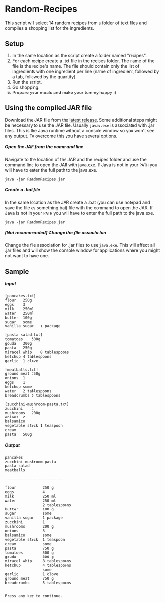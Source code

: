# Random-Recipes
This script will select 14 random recipes from a folder of text files and compiles a shopping list for the ingredients.



## Setup
1. In the same location as the script create a folder named "recipes".
2. For each recipe create a .txt file in the recipes folder. The name of the file is the recipe's name. The file should contain only the list of ingredients with one ingredient per line (name of ingredient, followed by a tab, followed by the quantity).
3. Run the script.
4. Go shopping.
5. Prepare your meals and make your tummy happy :)



## Using the compiled JAR file
Download the JAR file from the [latest release](https://github.com/LenAnderson/Random-Recipes/releases). Some additional steps might be necessary to use the JAR file. Usually `javaw.exe` is associated with .jar files. This is the Java runtime without a console window so you won't see any output.
To overcome this you have several options.
##### Open the JAR from the command line
Navigate to the location of the JAR and the recipes folder and use the command line to open the JAR with java.exe.  If Java is not in your `PATH` you will have to enter the full path to the java.exe.

    java -jar RandomRecipes.jar
##### Create a .bat file
In the same location as the JAR create a .bat (you can use notepad and save the file as something.bat) file with the command to open the JAR. If Java is not in your `PATH` you will have to enter the full path to the java.exe.

    java -jar RandomRecipes.jar
##### [Not recommended] Change the file association
Change the file association for .jar files to use `java.exe`. This will affect all .jar files and will show the console window for applications where you might not want to have one.



## Sample
##### Input
    [pancakes.txt]
    flour   250g
    eggs    3
    milk    250ml
    water   250ml
    butter  100g
    sugar   some
    vanilla sugar   1 package
    
    [pasta salad.txt]
    tomatoes    500g
    gouda   300g
    pasta   250g
    miracel whip    8 tablespoons
    ketchup 4 tablespoons
    garlic  1 clove
    
    [meatballs.txt]
    ground meat 750g
    onions  1
    eggs    1
    ketchup some
    water   2 tablespoons
    breadcrumbs 5 tablespoons
    
    [zucchini-mushroom-pasta.txt]
    zucchini    1
    mushrooms   200g
    onions  2
    balsamico
    vegetable stock 1 teaspoon
    cream
    pasta   500g

##### Output
    pancakes
    zucchini-mushroom-pasta
    pasta salad
    meatballs
    
    --------------------------
    
    flour            250 g
    eggs             4
    milk             250 ml
    water            250 ml
                     2 tablespoons
    butter           100 g
    sugar            some
    vanilla sugar    1 package
    zucchini         1
    mushrooms        200 g
    onions           3
    balsamico        some
    vegetable stock  1 teaspoon
    cream            some
    pasta            750 g
    tomatoes         500 g
    gouda            300 g
    miracel whip     8 tablespoons
    ketchup          4 tablespoons
                     some
    garlic           1 clove
    ground meat      750 g
    breadcrumbs      5 tablespoons
    
    
    Press any key to continue.
